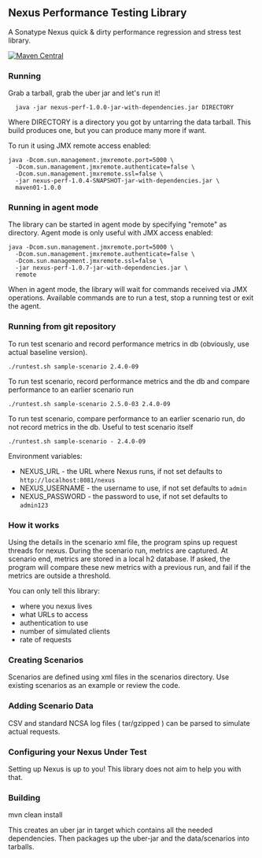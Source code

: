 <!--

    Copyright (c) 2007-2013 Sonatype, Inc. All rights reserved.

    This program and the accompanying materials are made available under the terms of the Eclipse Public License Version 1.0,
    which accompanies this distribution and is available at http://www.eclipse.org/legal/epl-v10.html.

-->
## Nexus Performance Testing Library

A Sonatype Nexus quick & dirty performance regression and stress test library.

[![Maven Central](https://maven-badges.herokuapp.com/maven-central/io.takari.nexus/nexus-perf/badge.svg?subject=io.takari.nexus:nexus-perf)](https://maven-badges.herokuapp.com/maven-central/io.takari.nexus/nexus-perf)

### Running

Grab a tarball, grab the uber jar and let's run it!

```
  java -jar nexus-perf-1.0.0-jar-with-dependencies.jar DIRECTORY
```

Where DIRECTORY is a directory you got by untarring the data tarball.
This build produces one, but you can produce many more if want.

To run it using JMX remote access enabled:

```
java -Dcom.sun.management.jmxremote.port=5000 \
  -Dcom.sun.management.jmxremote.authenticate=false \
  -Dcom.sun.management.jmxremote.ssl=false \
  -jar nexus-perf-1.0.4-SNAPSHOT-jar-with-dependencies.jar \
  maven01-1.0.0
```

### Running in agent mode

The library can be started in agent mode by specifying "remote" as 
directory. Agent mode is only useful with JMX access enabled:

```
java -Dcom.sun.management.jmxremote.port=5000 \
  -Dcom.sun.management.jmxremote.authenticate=false \
  -Dcom.sun.management.jmxremote.ssl=false \
  -jar nexus-perf-1.0.7-jar-with-dependencies.jar \
  remote
```

When in agent mode, the library will wait for commands received via JMX
operations. Available commands are to run a test, stop a running test or
 exit the agent. 
 
### Running from git repository

To run test scenario and record performance metrics in db
(obviously, use actual baseline version).

    ./runtest.sh sample-scenario 2.4.0-09

To run test scenario, record performance metrics and the db
and compare performance to an earlier scenario run

    ./runtest.sh sample-scenario 2.5.0-03 2.4.0-09

To run test scenario, compare performance to an earlier scenario run,
do not record metrics in the db. Useful to test scenario itself

    ./runtest.sh sample-scenario - 2.4.0-09

Environment variables:
* NEXUS_URL - the URL where Nexus runs, if not set defaults to `http://localhost:8081/nexus`
* NEXUS_USERNAME - the username to use, if not set defaults to `admin`
* NEXUS_PASSWORD - the password to use, if not set defaults to `admin123`

### How it works

Using the details in the scenario xml file, the program spins up request threads for nexus. During the scenario run,
metrics are captured. At scenario end, metrics are stored in a local h2 database. If asked, the program will compare
these new metrics with a previous run, and fail if the metrics are outside a threshold.

You can only tell this library:

- where you nexus lives
- what URLs to access
- authentication to use
- number of simulated clients
- rate of requests

### Creating Scenarios

Scenarios are defined using xml files in the scenarios directory. Use existing scenarios as an example or review
the code.

### Adding Scenario Data

CSV and standard NCSA log files ( tar/gzipped ) can be parsed to simulate actual requests.

### Configuring your Nexus Under Test

Setting up Nexus is up to you! This library does not aim to help you with that.

### Building

mvn clean install

This creates an uber jar in target which contains all the needed dependencies. Then packages up the uber-jar and
the data/scenarios into tarballs.

